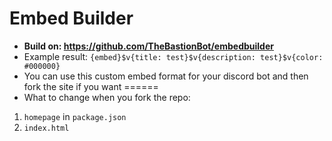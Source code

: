 # Embed Builder
- **Build on: https://github.com/TheBastionBot/embedbuilder**
- Example result: `{embed}$v{title: test}$v{description: test}$v{color: #000000}`
- You can use this custom embed format for your discord bot and then fork the site if you want
======
- What to change when you fork the repo:
1. `homepage` in `package.json`
2. `index.html`
